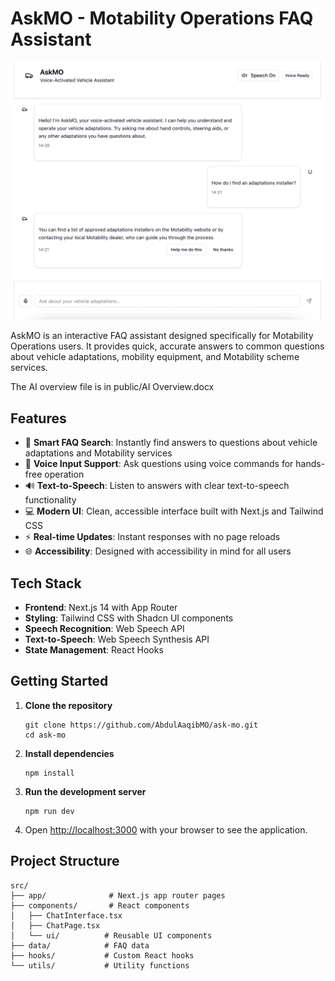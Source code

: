 # AskMO - Motability Operations FAQ Assistant

![oaicite:6](https://raw.githubusercontent.com/AbdulAaqibMO/ask-mo/241d1dfdbc8426727a5efe8edf9c6f133dd2faa2/public/askMOpicture.png)

AskMO is an interactive FAQ assistant designed specifically for Motability Operations users. It provides quick, accurate answers to common questions about vehicle adaptations, mobility equipment, and Motability scheme services.

The AI overview file is in public/AI Overview.docx

## Features

- 🎯 **Smart FAQ Search**: Instantly find answers to questions about vehicle adaptations and Motability services
- 🎤 **Voice Input Support**: Ask questions using voice commands for hands-free operation
- 🔊 **Text-to-Speech**: Listen to answers with clear text-to-speech functionality
- 💻 **Modern UI**: Clean, accessible interface built with Next.js and Tailwind CSS
- ⚡ **Real-time Updates**: Instant responses with no page reloads
- 🌐 **Accessibility**: Designed with accessibility in mind for all users

## Tech Stack

- **Frontend**: Next.js 14 with App Router
- **Styling**: Tailwind CSS with Shadcn UI components
- **Speech Recognition**: Web Speech API
- **Text-to-Speech**: Web Speech Synthesis API
- **State Management**: React Hooks

## Getting Started

1. **Clone the repository**
   ```
   git clone https://github.com/AbdulAaqibMO/ask-mo.git
   cd ask-mo
   ```

2. **Install dependencies**
   ```
   npm install
   ```

3. **Run the development server**
   ```
   npm run dev
   ```

4. Open [http://localhost:3000](http://localhost:3000) with your browser to see the application.

## Project Structure

```
src/
├── app/              # Next.js app router pages
├── components/       # React components
│   ├── ChatInterface.tsx
│   ├── ChatPage.tsx
│   └── ui/          # Reusable UI components
├── data/            # FAQ data
├── hooks/           # Custom React hooks
└── utils/           # Utility functions
```
